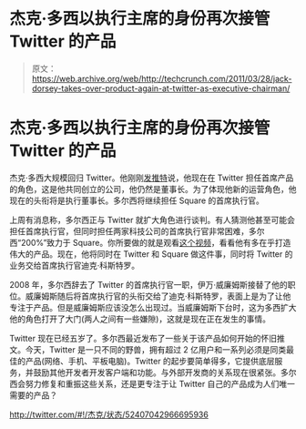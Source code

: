 # 杰克·多西以执行主席的身份再次接管 Twitter 的产品

> 原文：<https://web.archive.org/web/http://techcrunch.com/2011/03/28/jack-dorsey-takes-over-product-again-at-twitter-as-executive-chairman/>

# 杰克·多西以执行主席的身份再次接管 Twitter 的产品

杰克·多西大规模回归 Twitter。他刚刚[发推特](https://web.archive.org/web/20230225042833/http://twitter.com/#!/jack/status/52407042966695936)说，他现在在 Twitter 担任首席产品的角色，这是他共同创立的公司，他仍然是董事长。为了体现他新的运营角色，他现在的头衔将是执行董事长。多尔西将继续担任 Square 的首席执行官。

上周有消息称，多尔西正与 Twitter 就扩大角色进行谈判。有人猜测他甚至可能会担任首席执行官，但同时担任两家科技公司的首席执行官非常困难，多尔西“200%”致力于 Square。你所要做的就是观看[这个视频](https://web.archive.org/web/20230225042833/https://techcrunch.com/2011/03/24/jack-dorsey-golden-gate-bridge/)，看看他有多在乎打造伟大的产品。现在，他将同时在 Twitter 和 Square 做这件事，同时将 Twitter 的业务交给首席执行官迪克·科斯特罗。

2008 年，多尔西辞去了 Twitter 的首席执行官一职，伊万·威廉姆斯接替了他的职位。威廉姆斯随后将首席执行官的头衔交给了迪克·科斯特罗，表面上是为了让他专注于产品。但是威廉姆斯应该没怎么出现过。当威廉姆斯下台时，这为多西扩大他的角色打开了大门(两人之间有一些嫌隙)，这就是现在正在发生的事情。

Twitter 现在已经五岁了。多尔西最近发布了一些关于该产品如何开始的怀旧推文。今天，Twitter 是一只不同的野兽，拥有超过 2 亿用户和一系列必须是同类最佳的产品(网络、手机、平板电脑)。Twitter 的起步要简单得多，它提供底层服务，并鼓励其他开发者开发客户端和功能。与外部开发商的关系现在很紧张。多尔西会努力修复和重振这些关系，还是更专注于让 Twitter 自己的产品成为人们唯一需要的产品？

http://twitter.com/#!/杰克/状态/52407042966695936